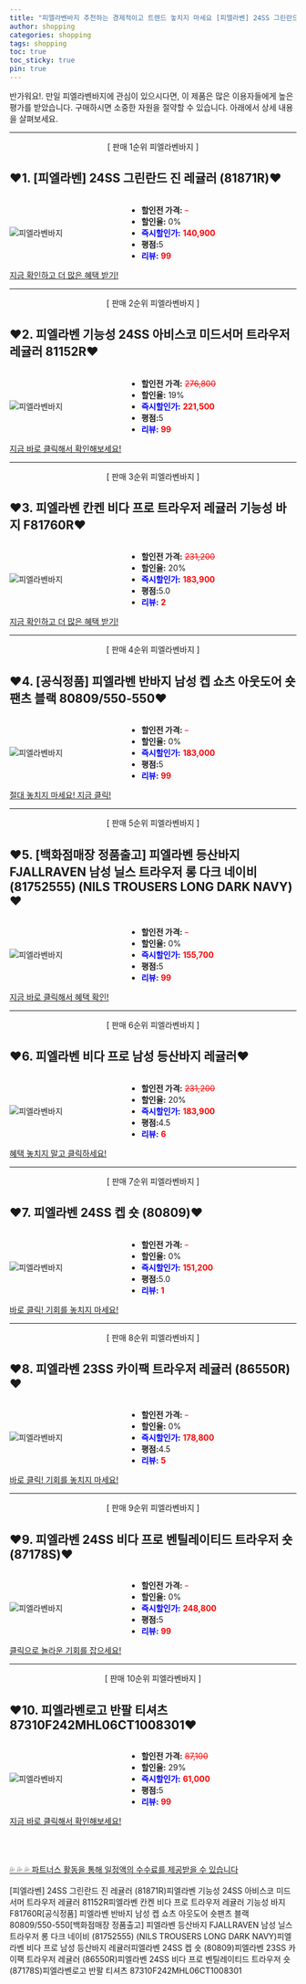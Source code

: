 ```yaml
---
title: "피엘라벤바지 추천하는 경제적이고 트렌드 놓치지 마세요 [피엘라벤] 24SS 그린란드 진 레귤러"
author: shopping
categories: shopping
tags: shopping
toc: true
toc_sticky: true
pin: true
---
```

반가워요!. 만일 피엘라벤바지에 관심이 있으시다면,  이 제품은 많은 이용자들에게 높은 평가를 받았습니다. 구매하시면 소중한 자원을 절약할 수 있습니다. 아래에서 상세 내용을 살펴보세요.

---
<p class="toplist" style="margin: 0 auto; display: block; width: fit-content;">[ 판매 1순위 피엘라벤바지 ]</p>

<h2><strong>❤️1. [피엘라벤] 24SS 그린란드 진 레귤러 (81871R)❤️</strong></h2>

<div style="display: flex; align-items: center;">
    <div style="flex: 0.4;">
        <img src="https://thumbnail7.coupangcdn.com/thumbnails/remote/230x230ex/image/vendor_inventory/64bc/0853a947b02cd19c29a3aa0b5b4c98dab25610b5ee39957e81bbb6002866.jpg" alt="피엘라벤바지" style="max-width: 100%;">
    </div>
    <div style="flex: 0.6; margin-left: 10px;">
        <ul>
            <li><strong>할인전 가격:</strong> <del style="color: red;">-</del></li>
            <li><strong>할인율:</strong> 0%</li>
            <li><span style='color:blue'><strong>즉시할인가:</strong></span> <span style='color:red'><strong>140,900</strong></span></li>
            <li><strong>평점:</strong>5</li>
            <li><span style='color:blue'><strong>리뷰:</strong></span> <span style='color:red'><strong>99</strong></span></li>
        </ul>
    </div>
</div>
<div class="center">
    <a href="https://selin100587001.github.io?lptag=AF9450613&subid=githubio&pageKey=7978047049&traceid=V0-153&itemId=22124283297&vendorItemId=90573727598" class="myButton">
        지금 확인하고 더 많은 혜택 받기!
    </a>
</div>


---
<p class="toplist" style="margin: 0 auto; display: block; width: fit-content;">[ 판매 2순위 피엘라벤바지 ]</p>

<h2><strong>❤️2. 피엘라벤 기능성 24SS 아비스코 미드서머 트라우저 레귤러 81152R❤️</strong></h2>

<div style="display: flex; align-items: center;">
    <div style="flex: 0.4;">
        <img src="https://thumbnail9.coupangcdn.com/thumbnails/remote/230x230ex/image/vendor_inventory/ddc5/19c7b067b9c0ab59a820eafb203632913e47719072d65a19ce7ceae885de.jpg" alt="피엘라벤바지" style="max-width: 100%;">
    </div>
    <div style="flex: 0.6; margin-left: 10px;">
        <ul>
            <li><strong>할인전 가격:</strong> <del style="color: red;">276,800</del></li>
            <li><strong>할인율:</strong> 19%</li>
            <li><span style='color:blue'><strong>즉시할인가:</strong></span> <span style='color:red'><strong>221,500</strong></span></li>
            <li><strong>평점:</strong>5</li>
            <li><span style='color:blue'><strong>리뷰:</strong></span> <span style='color:red'><strong>99</strong></span></li>
        </ul>
    </div>
</div>
<div class="center">
    <a href="https://selin100587001.github.io?lptag=AF9450613&subid=githubio&pageKey=8164419393&traceid=V0-153&itemId=23289199962&vendorItemId=90321428349" class="myButton">
        지금 바로 클릭해서 확인해보세요!
    </a>
</div>


---
<p class="toplist" style="margin: 0 auto; display: block; width: fit-content;">[ 판매 3순위 피엘라벤바지 ]</p>

<h2><strong>❤️3. 피엘라벤 칸켄 비다 프로 트라우저 레귤러 기능성 바지 F81760R❤️</strong></h2>

<div style="display: flex; align-items: center;">
    <div style="flex: 0.4;">
        <img src="https://thumbnail6.coupangcdn.com/thumbnails/remote/230x230ex/image/vendor_inventory/744f/5de5bb8a0d797789ec823096b6322e4b5dead1828fe10a5891305c6a3bb1.jpg" alt="피엘라벤바지" style="max-width: 100%;">
    </div>
    <div style="flex: 0.6; margin-left: 10px;">
        <ul>
            <li><strong>할인전 가격:</strong> <del style="color: red;">231,200</del></li>
            <li><strong>할인율:</strong> 20%</li>
            <li><span style='color:blue'><strong>즉시할인가:</strong></span> <span style='color:red'><strong>183,900</strong></span></li>
            <li><strong>평점:</strong>5.0</li>
            <li><span style='color:blue'><strong>리뷰:</strong></span> <span style='color:red'><strong>2</strong></span></li>
        </ul>
    </div>
</div>
<div class="center">
    <a href="https://selin100587001.github.io?lptag=AF9450613&subid=githubio&pageKey=7290364196&traceid=V0-153&itemId=18631837745&vendorItemId=85767119172" class="myButton">
        지금 확인하고 더 많은 혜택 받기!
    </a>
</div>


---
<p class="toplist" style="margin: 0 auto; display: block; width: fit-content;">[ 판매 4순위 피엘라벤바지 ]</p>

<h2><strong>❤️4. [공식정품] 피엘라벤 반바지 남성 켑 쇼츠 아웃도어 숏팬츠 블랙 80809/550-550❤️</strong></h2>

<div style="display: flex; align-items: center;">
    <div style="flex: 0.4;">
        <img src="https://thumbnail9.coupangcdn.com/thumbnails/remote/230x230ex/image/vendor_inventory/414b/e32745f9d3f41036e895ccabcc61d3468fa40775e54308b2bcb2add62673.png" alt="피엘라벤바지" style="max-width: 100%;">
    </div>
    <div style="flex: 0.6; margin-left: 10px;">
        <ul>
            <li><strong>할인전 가격:</strong> <del style="color: red;">-</del></li>
            <li><strong>할인율:</strong> 0%</li>
            <li><span style='color:blue'><strong>즉시할인가:</strong></span> <span style='color:red'><strong>183,000</strong></span></li>
            <li><strong>평점:</strong>5</li>
            <li><span style='color:blue'><strong>리뷰:</strong></span> <span style='color:red'><strong>99</strong></span></li>
        </ul>
    </div>
</div>
<div class="center">
    <a href="https://selin100587001.github.io?lptag=AF9450613&subid=githubio&pageKey=8155440790&traceid=V0-153&itemId=23227585441&vendorItemId=90260051857" class="myButton">
        절대 놓치지 마세요! 지금 클릭!
    </a>
</div>


---
<p class="toplist" style="margin: 0 auto; display: block; width: fit-content;">[ 판매 5순위 피엘라벤바지 ]</p>

<h2><strong>❤️5. [백화점매장 정품출고] 피엘라벤 등산바지 FJALLRAVEN 남성 닐스 트라우저 롱 다크 네이비 (81752555) (NILS TROUSERS LONG DARK NAVY)❤️</strong></h2>

<div style="display: flex; align-items: center;">
    <div style="flex: 0.4;">
        <img src="https://thumbnail8.coupangcdn.com/thumbnails/remote/230x230ex/image/vendor_inventory/9867/35c20000a93e84efbb05121e0c539a54be9c8389cdcc2c226c0363ef1483.JPG" alt="피엘라벤바지" style="max-width: 100%;">
    </div>
    <div style="flex: 0.6; margin-left: 10px;">
        <ul>
            <li><strong>할인전 가격:</strong> <del style="color: red;">-</del></li>
            <li><strong>할인율:</strong> 0%</li>
            <li><span style='color:blue'><strong>즉시할인가:</strong></span> <span style='color:red'><strong>155,700</strong></span></li>
            <li><strong>평점:</strong>5</li>
            <li><span style='color:blue'><strong>리뷰:</strong></span> <span style='color:red'><strong>99</strong></span></li>
        </ul>
    </div>
</div>
<div class="center">
    <a href="https://selin100587001.github.io?lptag=AF9450613&subid=githubio&pageKey=7626417294&traceid=V0-153&itemId=20230703594&vendorItemId=87319639101" class="myButton">
        지금 바로 클릭해서 혜택 확인!
    </a>
</div>


---
<p class="toplist" style="margin: 0 auto; display: block; width: fit-content;">[ 판매 6순위 피엘라벤바지 ]</p>

<h2><strong>❤️6. 피엘라벤 비다 프로 남성 등산바지 레귤러❤️</strong></h2>

<div style="display: flex; align-items: center;">
    <div style="flex: 0.4;">
        <img src="https://thumbnail9.coupangcdn.com/thumbnails/remote/230x230ex/image/vendor_inventory/11e3/914807977ce9743fe2d3c5e13eedd026e68987e5387c003fd4e84a18a6ff.jpg" alt="피엘라벤바지" style="max-width: 100%;">
    </div>
    <div style="flex: 0.6; margin-left: 10px;">
        <ul>
            <li><strong>할인전 가격:</strong> <del style="color: red;">231,200</del></li>
            <li><strong>할인율:</strong> 20%</li>
            <li><span style='color:blue'><strong>즉시할인가:</strong></span> <span style='color:red'><strong>183,900</strong></span></li>
            <li><strong>평점:</strong>4.5</li>
            <li><span style='color:blue'><strong>리뷰:</strong></span> <span style='color:red'><strong>6</strong></span></li>
        </ul>
    </div>
</div>
<div class="center">
    <a href="https://selin100587001.github.io?lptag=AF9450613&subid=githubio&pageKey=7290374985&traceid=V0-153&itemId=18631878842&vendorItemId=85767162724" class="myButton">
        혜택 놓치지 말고 클릭하세요!
    </a>
</div>


---
<p class="toplist" style="margin: 0 auto; display: block; width: fit-content;">[ 판매 7순위 피엘라벤바지 ]</p>

<h2><strong>❤️7. 피엘라벤 24SS 켑 숏 (80809)❤️</strong></h2>

<div style="display: flex; align-items: center;">
    <div style="flex: 0.4;">
        <img src="https://thumbnail7.coupangcdn.com/thumbnails/remote/230x230ex/image/vendor_inventory/939d/187a9dd050ee842d555c15dfcf4d64716ad68a0e93d19a40d9536d7bd247.jpg" alt="피엘라벤바지" style="max-width: 100%;">
    </div>
    <div style="flex: 0.6; margin-left: 10px;">
        <ul>
            <li><strong>할인전 가격:</strong> <del style="color: red;">-</del></li>
            <li><strong>할인율:</strong> 0%</li>
            <li><span style='color:blue'><strong>즉시할인가:</strong></span> <span style='color:red'><strong>151,200</strong></span></li>
            <li><strong>평점:</strong>5.0</li>
            <li><span style='color:blue'><strong>리뷰:</strong></span> <span style='color:red'><strong>1</strong></span></li>
        </ul>
    </div>
</div>
<div class="center">
    <a href="https://selin100587001.github.io?lptag=AF9450613&subid=githubio&pageKey=7851619160&traceid=V0-153&itemId=21402505426&vendorItemId=89170905141" class="myButton">
        바로 클릭! 기회를 놓치지 마세요!
    </a>
</div>


---
<p class="toplist" style="margin: 0 auto; display: block; width: fit-content;">[ 판매 8순위 피엘라벤바지 ]</p>

<h2><strong>❤️8. 피엘라벤 23SS 카이팩 트라우저 레귤러 (86550R)❤️</strong></h2>

<div style="display: flex; align-items: center;">
    <div style="flex: 0.4;">
        <img src="https://thumbnail6.coupangcdn.com/thumbnails/remote/230x230ex/image/vendor_inventory/5f3e/9d50e0b0d7826f5e4b740fe7a06b02b08bd21456d58e703ac63d72b72c62.jpg" alt="피엘라벤바지" style="max-width: 100%;">
    </div>
    <div style="flex: 0.6; margin-left: 10px;">
        <ul>
            <li><strong>할인전 가격:</strong> <del style="color: red;">-</del></li>
            <li><strong>할인율:</strong> 0%</li>
            <li><span style='color:blue'><strong>즉시할인가:</strong></span> <span style='color:red'><strong>178,800</strong></span></li>
            <li><strong>평점:</strong>4.5</li>
            <li><span style='color:blue'><strong>리뷰:</strong></span> <span style='color:red'><strong>5</strong></span></li>
        </ul>
    </div>
</div>
<div class="center">
    <a href="https://selin100587001.github.io?lptag=AF9450613&subid=githubio&pageKey=7194279048&traceid=V0-153&itemId=18170898525&vendorItemId=86903561542" class="myButton">
        바로 클릭! 기회를 놓치지 마세요!
    </a>
</div>


---
<p class="toplist" style="margin: 0 auto; display: block; width: fit-content;">[ 판매 9순위 피엘라벤바지 ]</p>

<h2><strong>❤️9. 피엘라벤 24SS 비다 프로 벤틸레이티드 트라우저 숏 (87178S)❤️</strong></h2>

<div style="display: flex; align-items: center;">
    <div style="flex: 0.4;">
        <img src="https://thumbnail9.coupangcdn.com/thumbnails/remote/230x230ex/image/vendor_inventory/76de/520745b02e9c1cc7f87ab4bb4ab7e0ea431dc97ae35a47cc1271b81fc86f.jpg" alt="피엘라벤바지" style="max-width: 100%;">
    </div>
    <div style="flex: 0.6; margin-left: 10px;">
        <ul>
            <li><strong>할인전 가격:</strong> <del style="color: red;">-</del></li>
            <li><strong>할인율:</strong> 0%</li>
            <li><span style='color:blue'><strong>즉시할인가:</strong></span> <span style='color:red'><strong>248,800</strong></span></li>
            <li><strong>평점:</strong>5</li>
            <li><span style='color:blue'><strong>리뷰:</strong></span> <span style='color:red'><strong>99</strong></span></li>
        </ul>
    </div>
</div>
<div class="center">
    <a href="https://selin100587001.github.io?lptag=AF9450613&subid=githubio&pageKey=7801694840&traceid=V0-153&itemId=21131076344&vendorItemId=88192803236" class="myButton">
        클릭으로 놀라운 기회를 잡으세요!
    </a>
</div>


---
<p class="toplist" style="margin: 0 auto; display: block; width: fit-content;">[ 판매 10순위 피엘라벤바지 ]</p>

<h2><strong>❤️10. 피엘라벤로고 반팔 티셔츠 87310F242MHL06CT1008301❤️</strong></h2>

<div style="display: flex; align-items: center;">
    <div style="flex: 0.4;">
        <img src="https://thumbnail6.coupangcdn.com/thumbnails/remote/230x230ex/image/vendor_inventory/ddf0/a25611df1a776914e3371b3f2eb5bd5062e380221ea8e5b6fb10d997fa28.jpg" alt="피엘라벤바지" style="max-width: 100%;">
    </div>
    <div style="flex: 0.6; margin-left: 10px;">
        <ul>
            <li><strong>할인전 가격:</strong> <del style="color: red;">87,100</del></li>
            <li><strong>할인율:</strong> 29%</li>
            <li><span style='color:blue'><strong>즉시할인가:</strong></span> <span style='color:red'><strong>61,000</strong></span></li>
            <li><strong>평점:</strong>5</li>
            <li><span style='color:blue'><strong>리뷰:</strong></span> <span style='color:red'><strong>99</strong></span></li>
        </ul>
    </div>
</div>
<div class="center">
    <a href="https://selin100587001.github.io?lptag=AF9450613&subid=githubio&pageKey=8089103725&traceid=V0-153&itemId=22837517313&vendorItemId=89872236715" class="myButton">
        지금 바로 클릭해서 확인해보세요!
    </a>
</div>

<br><br><br>[💦 💦 💦 파트너스 활동을 통해 일정액의 수수료를 제공받을 수 있습니다](https://link.coupang.com/a/bcpT2c)<br><br>[피엘라벤] 24SS 그린란드 진 레귤러 (81871R)피엘라벤 기능성 24SS 아비스코 미드서머 트라우저 레귤러 81152R피엘라벤 칸켄 비다 프로 트라우저 레귤러 기능성 바지 F81760R[공식정품] 피엘라벤 반바지 남성 켑 쇼츠 아웃도어 숏팬츠 블랙 80809/550-550[백화점매장 정품출고] 피엘라벤 등산바지 FJALLRAVEN 남성 닐스 트라우저 롱 다크 네이비 (81752555) (NILS TROUSERS LONG DARK NAVY)피엘라벤 비다 프로 남성 등산바지 레귤러피엘라벤 24SS 켑 숏 (80809)피엘라벤 23SS 카이팩 트라우저 레귤러 (86550R)피엘라벤 24SS 비다 프로 벤틸레이티드 트라우저 숏 (87178S)피엘라벤로고 반팔 티셔츠 87310F242MHL06CT1008301